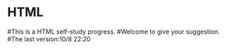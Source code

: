 # HTML
#This is a HTML self-study progress.
#Welcome to give your suggestion.
#The last version:10/8 22:20
